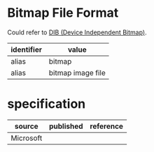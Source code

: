 # Bitmap File Format

Could refer to [DIB (Device Independent Bitmap)](../master/dib.md).

| identifier | value
| --------- | -----
| alias     | bitmap
| alias     | bitmap image file

# specification
| source | published         | reference
| ------ | ----------------- | ---------
| Microsoft
